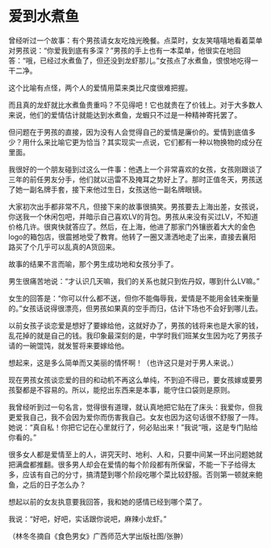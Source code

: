 # 爱到水煮鱼

曾经听过一个故事：有个男孩请女友吃烛光晚餐。点菜时，女友笑嘻嘻地看着菜单对男孩说：“你爱我到底有多深？”男孩的手上也有一本菜单，他很实在地回答：“哦，已经过水煮鱼了，但还没到龙虾那儿。”女孩点了水煮鱼，恨恨地吃得一干二净。 

这个比喻有点怪，两个人的爱情用菜来类比尺度很难把握。 

而且真的龙虾就比水煮鱼贵重吗？不见得吧！它也就贵在了价钱上。对于大多数人来说，他们的爱情估计就能达到水煮鱼，龙蝦只不过是一种精神寄托罢了。 

但问题在于男孩的直接，因为没有人会觉得自己的爱情是廉价的。爱情到底值多少？用什么来比喻它更为恰当？其实现实一点说，它们都有一种以物换物的成分在里面。 

我很好的一个朋友碰到过这么一件事：他遇上一个非常喜欢的女孩，女孩刚跟谈了三年的前任男友分手，他们就以迅雷不及掩耳之势好上了。那时正值冬天，男孩送了她一副名牌手套，接下来他过生日，女孩送他一副名牌眼镜。 

大家初次出手都非常不凡，但接下来的故事很搞笑。男孩要去上海出差，女孩说，你送我一个休闲包吧，并暗示自己喜欢LV的背包。男孩从来没有买过LV，不知道价格几许。很爽快就答应了。然后，在上海，他进了那家门外镶嵌着大大的金色logo的箱包店，很震撼地受了教育。他转了一圈又潇洒地走了出来，直接去襄阳路买了个几乎可以乱真的A货回来。 

故事的结果不言而喻，那个男生成功地和女孩分手了。 

男生很痛苦地说：“才认识几天嘛，我们的关系也就只到佐丹奴，哪到什么LV嘛。” 

女生的回答是：“你可以什么都不送，但你不能侮辱我，爱情是不能用金钱来衡量的。”女孩话说得很漂亮，但男孩如果真的空手而归，估计下场也不会好到哪儿去。 

以前女孩子谈恋爱是想好了要嫁给他，这就好办了，男孩的钱将来也是大家的钱，乱花掉的就是自己的钱。我印象最深刻的是，中学时我们班某女生因为吃了男孩子请的一碗馄饨，就发誓将来要嫁给他。 

想起来，这是多么简单而又美丽的情怀啊！（也许这只是对于男人来说。） 

现在男孩女孩谈恋爱的目的和动机不再这么单纯，不到迫不得已，要女孩嫁或要男孩娶都是不容易的。所以，能挖出东西来是本事，能守住口袋则是原则。 

我曾经听到过一句名言，觉得很有道理，就认真地把它贴在了床头：我爱你，但我更爱我自己，我不会因为爱你而伤害我自己。女友也因为这句话很不舒服了一阵。她说：“真自私！你把它记在心里就行了，何必贴出来！”我说“哦，这是专门贴给你看的。” 

很多女人都是爱情至上的人，讲究天时、地利、人和，只要中间某一环出问题她就把满盘都推翻。很多男人却会在爱情的每个阶段都有所保留，不能一下子给得太多，应该有自己的分寸，搞清楚到哪个阶段吃哪个菜比较舒服。否则第一顿就来鲍鱼，之后的日子怎么办？ 

想起以前的女友执意要我回答，我和她的感情已经到哪个菜了。 

我说：“好吧，好吧，实话跟你说吧，麻辣小龙虾。” 

（林冬冬摘自《食色男女》广西师范大学出版社图/张翀）